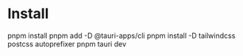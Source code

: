 # Install
  pnpm install
  pnpm add -D @tauri-apps/cli
  pnpm install -D tailwindcss postcss autoprefixer
  pnpm tauri dev
